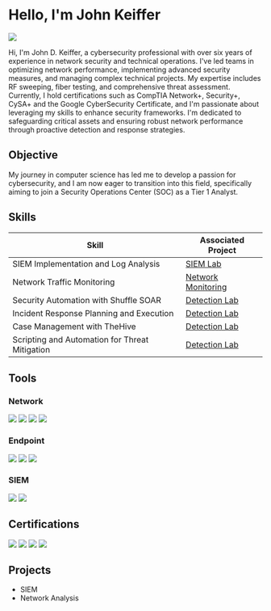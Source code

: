 # Hello, I'm John Keiffer
<a href="https://www.linkedin.com/in/john-keiffer-a6ab47227/"><img src="https://img.shields.io/badge/-LinkedIn-0072b1?&style=for-the-badge&logo=linkedin&logoColor=white" /></a>



Hi, I'm John D. Keiffer, a cybersecurity professional with over six years of experience in network security and technical operations. I've led teams in optimizing network performance, implementing advanced security measures, and managing complex technical projects. My expertise includes RF sweeping, fiber testing, and comprehensive threat assessment. Currently, I hold certifications such as CompTIA Network+, Security+, CySA+ and the Google CyberSecurity Certificate, and I'm passionate about leveraging my skills to enhance security frameworks. I'm dedicated to safeguarding critical assets and ensuring robust network performance through proactive detection and response strategies.

## Objective


My journey in computer science has led me to develop a passion for cybersecurity, and I am now eager to transition into this field, specifically aiming to join a Security Operations Center (SOC) as a Tier 1 Analyst.

## Skills

| Skill                                          | Associated Project         |
|------------------------------------------------|----------------------------|
| SIEM Implementation and Log Analysis           | <a href="https://github.com/GrimmKeiffer/SIEM-Lab">SIEM Lab</a>|
| Network Traffic Monitoring                     | <a href="https://github.com/GrimmKeiffer/Network-Analysis">Network Monitoring</a>|
| Security Automation with Shuffle SOAR          | <a href="https://google.com">Detection Lab</a>|
| Incident Response Planning and Execution       | <a href="https://google.com">Detection Lab</a>|
| Case Management with TheHive                   | <a href="https://google.com">Detection Lab</a>|
| Scripting and Automation for Threat Mitigation | <a href="https://google.com">Detection Lab</a>|

## Tools

### Network
<div>
    <img src="https://img.shields.io/badge/-Wireshark-1679A7?&style=for-the-badge&logo=Wireshark&logoColor=white" />
    <img src="https://img.shields.io/badge/Snort-orange?logo=snort&logoColor=white&style=for-the-badge" />
    <img src="https://img.shields.io/badge/-Zeek-777BB4?&style=for-the-badge&logo=Zeek&logoColor=white" />
    <img src="https://img.shields.io/badge/NetworkMiner-purple?logo=networkminer&logoColor=white&style=for-the-badge" />
</div>

### Endpoint
<div>
    <img src="https://img.shields.io/badge/Wazuh-blue?logo=wazuh&logoColor=white&style=for-the-badge" />
    <img src="https://img.shields.io/badge/Monday%20Monitor-blue?logo=monday&logoColor=white&style=for-the-badge" />
    <img src="https://img.shields.io/badge/Windows%20Event%20Logs-red?logo=windows&logoColor=white&style=for-the-badge" />
</div>

### SIEM
<div>
    <img src="https://img.shields.io/badge/-Splunk-000000?&style=for-the-badge&logo=Splunk&logoColor=white" />
    <img src="https://img.shields.io/badge/-ELK-005571?&style=for-the-badge&logo=ELK&logoColor=white" />
</div>

## Certifications
<div>
<img src="https://img.shields.io/badge/Google%20Cybersecurity%20Certification-white?logo=google&logoColor=black&style=for-the-badge" />
<img src="https://img.shields.io/badge/Network%2B%20-darkred?logo=comptia&logoColor=white&style=for-the-badge" />
<img src="https://img.shields.io/badge/Security%2B%20-darkred?logo=comptia&logoColor=white&style=for-the-badge" />
<img src="https://img.shields.io/badge/CySA%2B%20-darkred?logo=comptia&logoColor=white&style=for-the-badge" />
</div>

## Projects
- SIEM
- Network Analysis
